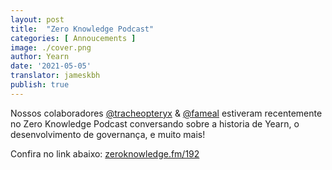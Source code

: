 ```yaml
---
layout: post
title:  "Zero Knowledge Podcast"
categories: [ Annoucements ]
image: ./cover.png
author: Yearn
date: '2021-05-05'
translator: jameskbh
publish: true
---
```


Nossos colaboradores [@tracheopteryx](https://twitter.com/tracheopteryx) & [@fameal](https://twitter.com/fameal) estiveram recentemente no Zero Knowledge Podcast conversando sobre a historia de Yearn, o desenvolvimento de governança, e muito mais!

Confira no link abaixo:
[zeroknowledge.fm/192](https://www.zeroknowledge.fm/192)